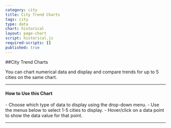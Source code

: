 ```yaml
---
category: city
title: City Trend Charts
tags: city
type: data
chart: historical
layout: page-chart
script: historical.js
required-scripts: []
published: true
---
```


##City Trend Charts

You can chart numerical data and display and compare trends for up to 5 cities on the same chart.

<hr>
<h4 class="howto-header">How to Use this Chart</h4>
- Choose which type of data to display using the drop-down menu.
- Use the menus below to select 1-5 cities to display.
- Hover/click on a data point to show the data value for that point.
<hr>

